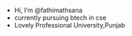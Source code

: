 - Hi, I’m @fathimathsana
- currently pursuing btech in cse
- Lovely Professional University,Punjab
  

<!---
fathimathsana/fathimathsana is a ✨ special ✨ repository because its `README.md` (this file) appears on your GitHub profile.
You can click the Preview link to take a look at your changes.
--->
